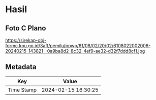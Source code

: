 # Hasil

## Foto C Plano

https://sirekap-obj-formc.kpu.go.id/3aff/pemilu/ppwp/61/08/02/20/02/6108022002006-20240215-143821--0a9ba8d2-8c32-4ef9-ae32-d32f7ddd8cf1.jpg


## Metadata

| Key        | Value               |
| ---------- | ------------------- |
| Time Stamp | 2024-02-15 16:30:25 |



